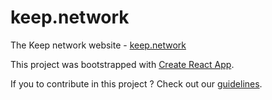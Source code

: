 # keep.network

The Keep network website - [keep.network](https://keep.network)

This project was bootstrapped with [Create React App](https://github.com/facebookincubator/create-react-app).

If you  to contribute in this project ? Check out our [guidelines](CONTRIBUTING.md).
